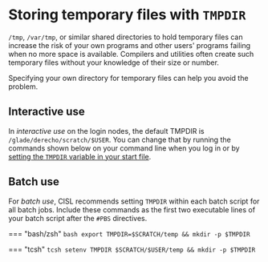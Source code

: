 # Storing temporary files with `TMPDIR`

`/tmp`, `/var/tmp`, or similar shared directories to
hold temporary files can increase the risk of your own programs and
other users' programs failing when no more space is available. Compilers
and utilities often create such temporary files without your knowledge
of their size or number.

Specifying your own directory for temporary files can help you avoid the
problem.


## Interactive use

In *interactive use* on the login nodes, the default TMPDIR
is `/glade/derecho/scratch/$USER`. You can change that by running the
commands shown below on your command line when you log in or
by [setting the `TMPDIR` variable in your start file](../environment-and-software/user-environment/customizing.md).

## Batch use

For *batch use*, CISL recommends setting `TMPDIR` within each batch script
for all batch jobs. Include these commands as the first two executable
lines of your batch script after the `#PBS` directives.

=== "bash/zsh"
    ```bash
    export TMPDIR=$SCRATCH/temp && mkdir -p $TMPDIR
    ```

=== "tcsh"
    ```tcsh
    setenv TMPDIR $SCRATCH/$USER/temp && mkdir -p $TMPDIR
    ```

